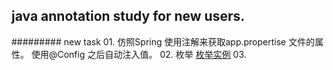 

<h2>java annotation study for new users.</h2>
######### new task
 01. 仿照Spring 使用注解来获取app.propertise 文件的属性。
               使用@Config  之后自动注入值。
 02. 枚举
 	 <a href='http://www.cnblogs.com/linjiqin/archive/2011/02/11/1951632.html' target='_blank'>枚举实例</a>
 03. 

